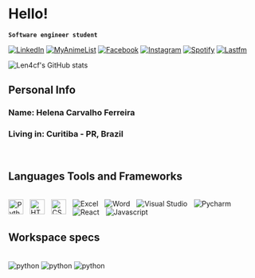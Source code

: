 
# Hello!

**`Software engineer student`**<br>

[![LinkedIn](https://img.shields.io/badge/LinkedIn-0077B5?style=for-the-badge&logo=linkedin&logoColor=white)](https://www.linkedin.com/in/helenacarvalhoferreira/)
[![MyAnimeList](https://img.shields.io/badge/Myanimelist-2E51A2?style=for-the-badge&logo=myanimelist&logoColor=white)](https://myanimelist.net/animelist/len4cf)
[![Facebook](https://img.shields.io/badge/Facebook-1877F2?style=for-the-badge&logo=facebook&logoColor=white)](https://www.facebook.com/helena.carvalhoferreira)
[![Instagram](https://img.shields.io/badge/Instagram-E4405F?style=for-the-badge&logo=instagram&logoColor=white)](https://www.instagram.com/len4cf/)
[![Spotify](https://img.shields.io/badge/Spotify-1ED760?&style=for-the-badge&logo=spotify&logoColor=white)](https://open.spotify.com/user/12166701867?si=146d5dcd4b8444e6)
[![Lastfm](https://img.shields.io/badge/last.fm-D51007?style=for-the-badge&logo=last.fm&logoColor=white)](https://www.last.fm/user/len4cf)

![Len4cf's GitHub stats](https://github-readme-stats.vercel.app/api?username=len4cf&show_icons=true&theme=dracula)

## Personal Info

<h3><b>Name:</b> Helena Carvalho Ferreira </h3>
<h3><b>Living in:</b> Curitiba - PR, Brazil </h3>

<br>

## Languages Tools and Frameworks

<div style="display: inline-block"><br/>
    <img align="left" alt="Python" width="30px" style="padding-right:10px;" src="https://cdn.jsdelivr.net/gh/devicons/devicon/icons/python/python-plain.svg" />
    <img align="left" alt="HTML" width="30px" style="padding-right:10px;" src="https://cdn.jsdelivr.net/gh/devicons/devicon/icons/html5/html5-plain.svg" />
    <img align="left" alt="CSS" width="30px" style="padding-right:10px;" src="https://cdn.jsdelivr.net/gh/devicons/devicon/icons/css3/css3-plain.svg" />
    <img align="left" alt="Excel" style="padding-right:10px;" src="https://img.shields.io/badge/Excel-217346?style=for-the-badge&logo=microsoft-excel&logoColor=white" />
    <img align="left" alt="Word" style="padding-right:10px;" src="https://img.shields.io/badge/Word-2B579A?style=for-the-badge&logo=microsoft-word&logoColor=white" />
    <img align="left" alt="Visual Studio" style="padding-right:10px;" src="https://img.shields.io/badge/Visual_Studio-0078D4?style=for-the-badge&logo=visual%20studio%20code&logoColor=whit" />
    <img align="left" alt="Pycharm" style="padding-right:10px;" src="https://img.shields.io/badge/PyCharm-000000.svg?&style=for-the-badge&logo=PyCharm&logoColor=white" />
    <img align="left" alt="React" style="padding-right:10px;" src="https://img.shields.io/badge/React-20232A?style=for-the-badge&logo=react&logoColor=61DAFB"/>
    <img align="left" alt="Javascript" style="padding-right:10px;" src="https://img.shields.io/badge/JavaScript-F7DF1E?style=for-the-badge&logo=javascript&logoColor=black"/>

</div>
    
<br>

## Workspace specs
<div style="display: inline-block"><br/>
    <img align="center" alt="python" src=https://img.shields.io/badge/NVIDIA-RTX3060-76B900?style=for-the-badge&logo=nvidia&logoColor=white>
    <img align="center" alt="python" src=https://img.shields.io/badge/Intel-Core_i5_10th_2.90ghZ-0071C5?style=for-the-badge&logo=intel&logoColor=white>
    <img align="center" alt="python" src=https://img.shields.io/badge/Windows11-0078D6?style=for-the-badge&logo=windows&logoColor=white>

</div>








